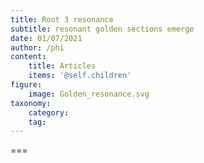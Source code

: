 ```yaml
---
title: Root 3 resonance
subtitle: resonant golden sections emerge
date: 01/07/2021
author: /phi
content:
    title: Articles
    items: '@self.children'
figure:
    image: Golden_resonance.svg
taxonomy:
    category: 
    tag: 
---
```




===


